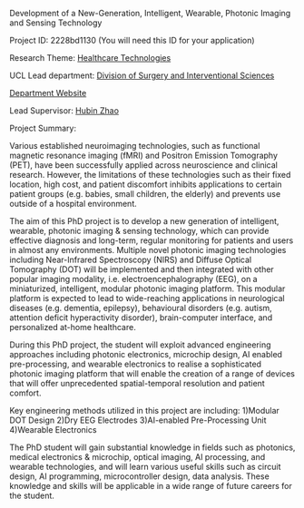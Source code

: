 Development of a New-Generation, Intelligent, Wearable, Photonic Imaging and Sensing Technology

Project ID: 2228bd1130
(You will need this ID for your application)

Research Theme: [Healthcare Technologies](../themes/healthcare-technologies.md)

UCL Lead department: [Division of Surgery and Interventional Sciences](../departments/division-of-surgery-and-interventional-sciences.md)

[Department Website](https://www.ucl.ac.uk/surgery)

Lead Supervisor: [Hubin Zhao](https://iris.ucl.ac.uk/iris/browse/profile?upi=HZHAO01)

Project Summary:

Various established neuroimaging technologies, such as functional magnetic resonance imaging (fMRI) and Positron Emission Tomography (PET), have been successfully applied across neuroscience and clinical research. However, the limitations of these technologies such as their fixed location, high cost, and patient discomfort inhibits applications to certain patient groups (e.g. babies, small children, the elderly) and prevents use outside of a hospital environment.
 
 The aim of this PhD project is to develop a new generation of intelligent, wearable, photonic imaging & sensing technology, which can provide effective diagnosis and long-term, regular monitoring for patients and users in almost any environments. Multiple novel photonic imaging technologies including Near-Infrared Spectroscopy (NIRS) and Diffuse Optical Tomography (DOT) will be implemented and then integrated with other popular imaging modality, i.e. electroencephalography (EEG), on a miniaturized, intelligent, modular photonic imaging platform. This modular platform is expected to lead to wide-reaching applications in neurological diseases (e.g. dementia, epilepsy), behavioural disorders (e.g. autism, attention deficit hyperactivity disorder), brain-computer interface, and personalized at-home healthcare.
  
 During this PhD project, the student will exploit advanced engineering approaches including photonic electronics, microchip design, AI enabled pre-processing, and wearable electronics to realise a sophisticated photonic imaging platform that will enable the creation of a range of devices that will offer unprecedented spatial-temporal resolution and patient comfort. 
 
 Key engineering methods utilized in this project are including:
 1)Modular DOT Design
 2)Dry EEG Electrodes
 3)AI-enabled Pre-Processing Unit
 4)Wearable Electronics
 
 The PhD student will gain substantial knowledge in fields such as photonics, medical electronics & microchip, optical imaging, AI processing, and wearable technologies, and will learn various useful skills such as circuit design, AI programming, microcontroller design, data analysis. These knowledge and skills will be applicable in a wide range of future careers for the student.